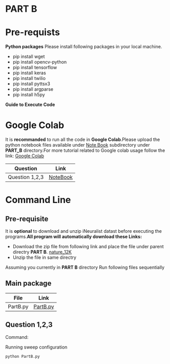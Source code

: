 # PART B
# Pre-requists 

**Python packages**	
Please install following packages in your local machine.
- pip install wget
- pip install opencv-python
- pip install tensorflow
- pip install keras
- pip install twilio
- pip install  pyttsx3
- pip install  argparse
- pip install h5py



**Guide to Execute Code**
# 
# Google Colab

 It is **recommanded** to run all the code in **Google Colab**.Please upload the python notebook files available under [Note Book](https://github.com/kankancs21m026/cs6910_assignment2/tree/main/PART%20B/NoteBooks) subdirectory under **PART_B** directory.For more tutorial related to Google colab usage follow the link: [Google Colab](https://colab.research.google.com/)

 | Question  | Link  |
| --- | ----------- | 
|Question 1,2,3| [NoteBook](https://github.com/kankancs21m026/cs6910_assignment2/tree/main/PART%20B/NoteBooks)|

# Command Line

## Pre-requisite
It is **optional** to download and unzip iNeuralist datast before executing the programs.**All program will automatically download these Links:**
- Download the zip file from following link and place the file under parent directry  **PART B**.
[nature_12K](https://storage.googleapis.com/wandb_datasets/nature_12K.zip)
- Unzip the file in same directry


Assuming you currently in **PART B** directory
Run following files sequentially

## Main package



 | File  | Link  |
| --- | ----------- | 
|PartB.py  | [PartB.py](https://github.com/kankancs21m026/cs6910_assignment2/blob/main/PART%20B/PartB.py)|

##  Question 1,2,3
Command:

Running sweep configuration
```
python PartB.py
```
